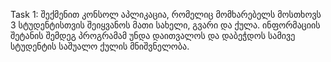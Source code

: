 Task 1:
შექმენით კონსოლ აპლიკაცია, რომელიც მომხარებელს მოსთხოვს 3 სტუდენტისთვის
შეიყვანოს მათი სახელი, გვარი და ქულა. ინფორმაციის შეტანის შემდეგ პროგრამამ
უნდა დაითვალოს და დაბეჭდოს სამივე სტუდენტის საშუალო ქულის მნიშვნელობა.
